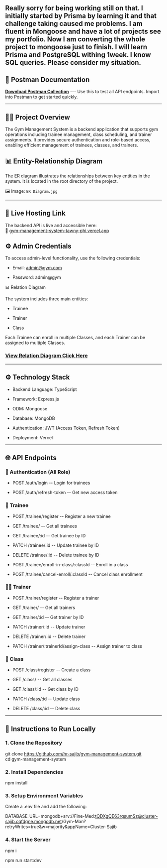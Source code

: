 ## Really sorry for being working still on that. I initially started by Prisma by learning it and that challenge taking caused me problems. I am fluent in Mongoose and have a lot of projects see my portfolio. Now I am converting the whole project to mongoose just to finish. I will learn Prisma and PostgreSQL withing 1week. I know SQL queries. Please consider my situation.
🏦 Postman Documentation
------------------------

**[Download Postman Collection](https://github.com/Hr-Sajib/Gym-Management-Server/blob/main/Postman_Collection_Gym-Management..json)** --- Use this to test all API endpoints. Import into Postman to get started quickly.

* * * * *

🏋️‍♂️ Project Overview
-----------------------

The Gym Management System is a backend application that supports gym operations including trainee management, class scheduling, and trainer assignments. It provides secure authentication and role-based access, enabling efficient management of trainees, classes, and trainers.

📊 Entity-Relationship Diagram
------------------------------

The ER diagram illustrates the relationships between key entities in the system. It is located in the root directory of the project.

🖼️ Image: `ER Diagram.jpg`

* * * * *

🚀 Live Hosting Link
--------------------

The backend API is live and accessible here:\
🔗 [gym-management-system-tawny-phi.vercel.app](https://gym-management-system-tawny-phi.vercel.app/)

⚙️ Admin Credentials
--------------------

To access admin-level functionality, use the following credentials:

-   Email: <admin@gym.com>

-   Password: admin@gym

📊 Relation Diagram

The system includes three main entities:

-   Trainee

-   Trainer

-   Class

Each Trainee can enroll in multiple Classes, and each Trainer can be assigned to multiple Classes.

### [View Relation Diagram Click Here](https://github.com/Hr-Sajib/Gym-Management-Server/blob/main/ER%20Diagram.jpg)

* * * * *

⚙️ Technology Stack
-------------------

-   Backend Language: TypeScript

-   Framework: Express.js

-   ODM: Mongoose

-   Database: MongoDB

-   Authentication: JWT (Access Token, Refresh Token)

-   Deployment: Vercel

* * * * *

🌐 API Endpoints
----------------

### 🔐 Authentication (All Role)

-   POST /auth/login -- Login for trainees

-   POST /auth/refresh-token -- Get new access token

### 👥 Trainee

-   POST /trainee/register -- Register a new trainee

-   GET /trainee/ -- Get all trainees

-   GET /trainee/:id -- Get trainee by ID

-   PATCH /trainee/:id -- Update trainee by ID

-   DELETE /trainee/:id -- Delete trainee by ID

-   POST /trainee/enroll-in-class/:classId -- Enroll in a class

-   POST /trainee/cancel-enroll/:classId -- Cancel class enrollment

### 🧑‍🏫 Trainer

-   POST /trainer/register -- Register a trainer

-   GET /trainer/ -- Get all trainers

-   GET /trainer/:id -- Get trainer by ID

-   PATCH /trainer/:id -- Update trainer

-   DELETE /trainer/:id -- Delete trainer

-   PATCH /trainer/:trainerId/assign-class -- Assign trainer to class

### 🏫 Class

-   POST /class/register -- Create a class

-   GET /class/ -- Get all classes

-   GET /class/:id -- Get class by ID

-   PATCH /class/:id -- Update class

-   DELETE /class/:id -- Delete class

* * * * *

🧪 Instructions to Run Locally
------------------------------

### 1\. Clone the Repository

git clone <https://github.com/hr-sajib/gym-management-system.git>\
cd gym-management-system

### 2\. Install Dependencies

npm install

### 3\. Setup Environment Variables

Create a .env file and add the following:

DATABASE_URL=mongodb+srv://Fine-Med:<tQDXgQE63rqsumSz@cluster-sajib.cqfdgne.mongodb.net>/Gym-Man?retryWrites=true&w=majority&appName=Cluster-Sajib

### 4\. Start the Server

npm i

npm run start:dev